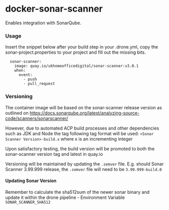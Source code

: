 # docker-sonar-scanner

Enables integration with SonarQube.

### Usage

Insert the snippet below after your build step in your .drone.yml, copy the sonar-project.properties to your project and fill out the missing bits.

```
  sonar-scanner:
    image: quay.io/ukhomeofficedigital/sonar-scanner:v3.0.1
    when:
      event:
        - push
        - pull_request
```

### Versioning
The container image will be based on the sonar-scanner release version as outlined on https://docs.sonarqube.org/latest/analyzing-source-code/scanners/sonarscanner/

However, due to automated ACP build processes and other dependencies such as JDK and Node the tag following tag format will be used:
`<Sonar Scanner Version>-build.x` where x is an incrementing integer

Upon satisfactory testing, the build version will be promoted to both the sonar-scanner version tag and latest in quay.io

Versioning will be maintained by updating the `.semver` file. E.g. should Sonar Scanner 3.99.999 release, the `.semver` file will need to be `3.99.999-build.0`

#### Updating Sonar Version
Remember to calculate the sha512sum of the newer sonar binary and update it within the drone pipeline - Environment Variable `SONAR_SCANNER_SHA512`
